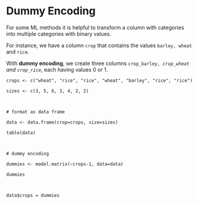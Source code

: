 # Dummy Encoding

For some ML methods it is helpful to transform a column with categories into multiple categories with binary values. 

For instance, we have a column `crop` that contains the values `barley, wheat` and `rice`.

With **dummy encoding**, we create three columns `crop_barley,`_` crop_wheat` and `crop_rice`_, each having values 0 or 1.

`crops <- c("wheat", "rice", "rice", "wheat", "barley", "rice", "rice")`

`sizes <- c(3, 5, 6, 3, 4, 2, 2)`

``

`# format as data frame`

`data <- data.frame(crop=crops, size=sizes) `

`table(data)`

``

`# dummy encoding`

`dummies <- model.matrix(~crops-1, data=data)`

`dummies`

``

`data$crops = dummies`



